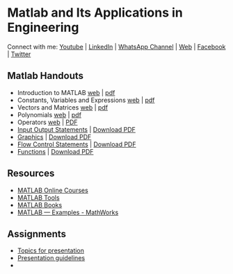 
# Matlab and Its Applications in Engineering

Connect with me: [Youtube](https://www.youtube.com/yasirbhutta) \| [LinkedIn](https://www.linkedin.com/in/yasirbhutta/) \| [WhatsApp Channel](https://whatsapp.com/channel/0029VaC3BC160eBZZSs3CW0c) \| [Web](https://yasirbhutta.github.io/) \| [Facebook](https://www.facebook.com/yasirbhutta786) \| [Twitter](https://twitter.com/yasirbhutta)

## Matlab Handouts

- Introduction to MATLAB [web](docs/basics.md) \| [pdf](docs/basics.pdf)
- Constants, Variables and Expressions [web](docs/cve.md) \| [pdf](docs/cve.pdf)
- Vectors and Matrices [web](docs/vectors-matrices.md) \| [pdf](docs/vectors-matrices.pdf)
- Polynomials [web](docs/polynomials.md) \| [pdf](docs/polynomials.pdf)
- Operators [web](docs/operators.md) \| [PDF](docs/operators.pdf)
- [Input Output Statements](docs/ios.md) \| [Download PDF](docs/ios.pdf)
- [Graphics](docs/graphics.md) \| [Download PDF](docs/graphics.pdf)
- [Flow Control Statements](docs/flow-control.md) \| [Download PDF](docs/flow-control.pdf)
- [Functions](docs/functions.md) \| [Download PDF](docs/functions.pdf)

## Resources

- [MATLAB Online Courses](courses.md)
- [MATLAB Tools](tools.md)
- [MATLAB Books](books.md)
- [MATLAB — Examples - MathWorks](https://www.mathworks.com/help/matlab/examples.html?category=index&exampleproduct=all&s_tid=CRUX_lftnav)

## Assignments

- [Topics for presentation](docs/matlab-topics.md)
- [Presentation guidelines](assignments/matlab-assign1.md)
- 
